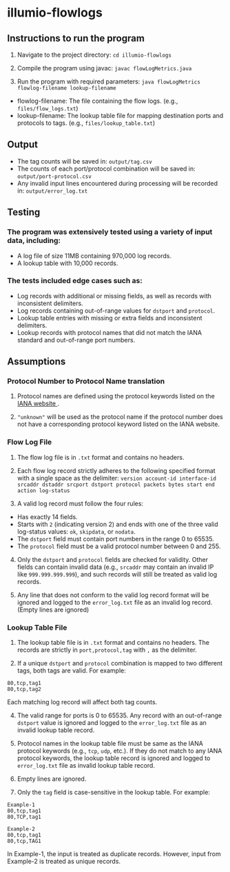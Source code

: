 # illumio-flowlogs

## Instructions to run the program

1. Navigate to the project directory: `cd illumio-flowlogs`

2. Compile the program using javac: `javac flowLogMetrics.java`

3. Run the program with required parameters: `java flowLogMetrics flowlog-filename lookup-filename`

- flowlog-filename: The file containing the flow logs. (e.g., `files/flow_logs.txt`)
- lookup-filename: The lookup table file for mapping destination ports and protocols to tags. (e.g., `files/lookup_table.txt`)

## Output 
- The tag counts will be saved in: `output/tag.csv`
- The counts of each port/protocol combination will be saved in: `output/port-protocol.csv`
- Any invalid input lines encountered during processing will be recorded in: `output/error_log.txt`

## Testing

### The program was extensively tested using a variety of input data, including:

- A log file of size 11MB containing 970,000 log records.
- A lookup table with 10,000 records.

### The tests included edge cases such as:

- Log records with additional or missing fields, as well as records with inconsistent delimiters.
- Log records containing out-of-range values for `dstport` and `protocol`.
- Lookup table entries with missing or extra fields and inconsistent delimiters.
- Lookup records with protocol names that did not match the IANA standard and out-of-range port numbers.


## Assumptions
### Protocol Number to Protocol Name translation
1. Protocol names are defined using the protocol keywords listed on the [IANA website ](https://www.iana.org/assignments/protocol-numbers/protocol-numbers.xhtml).

2. `"unknown"` will be used as the protocol name if the protocol number does not have a corresponding protocol keyword listed on the IANA website.

### Flow Log File
1. The flow log file is in `.txt` format and contains no headers.

2. Each flow log record strictly adheres to the following specified format with a single space as the delimiter:
`version account-id interface-id srcaddr dstaddr srcport dstport protocol packets bytes start end action log-status`

3. A valid log record must follow the four rules:
- Has exactly 14 fields.
- Starts with `2` (indicating version 2) and ends with one of the three valid log-status values: `ok`, `skipdata`, or `nodata`.
- The `dstport` field must contain port numbers in the range 0 to 65535.
- The `protocol` field must be a valid protocol number between 0 and 255.

4. Only the `dstport` and `protocol` fields are checked for validity. Other fields can contain invalid data (e.g., `srcaddr` may contain an invalid IP like `999.999.999.999`), and such records will still be treated as valid log records. 

5. Any line that does not conform to the valid log record format will be ignored and logged to the `error_log.txt` file as an invalid log record. (Empty lines are ignored)

### Lookup Table File
1. The lookup table file is in `.txt` format and contains no headers. The records are strictly in `port,protocol,tag` with `,` as the delimiter.

2. If a unique `dstport` and `protocol` combination is mapped to two different tags, both tags are valid. For example:
```
80,tcp,tag1
80,tcp,tag2
```
Each matching log record will affect both tag counts.

4. The valid range for ports is 0 to 65535. Any record with an out-of-range `dstport` value is ignored and logged to the `error_log.txt` file as an invalid lookup table record.

5. Protocol names in the lookup table file must be same as the IANA protocol keywords (e.g., `tcp`, `udp`, etc.). If they do not match to any IANA protocol keywords, the lookup table record is ignored and logged to `error_log.txt` file as invalid lookup table record.

6. Empty lines are ignored.

7. Only the `tag` field is case-sensitive in the lookup table. For example:
```
Example-1
80,tcp,tag1
80,TCP,tag1
```
```
Example-2
80,tcp,tag1
80,tcp,TAG1
```
In Example-1, the input is treated as duplicate records. However, input from Example-2 is treated as unique records.
